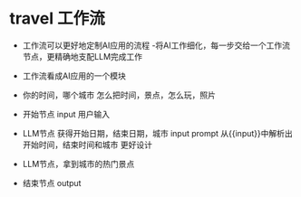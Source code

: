 # travel 工作流

- 工作流可以更好地定制AI应用的流程
  -将AI工作细化，每一步交给一个工作流节点，更精确地支配LLM完成工作
- 工作流看成AI应用的一个模块

- 你的时间，哪个城市
    怎么把时间，景点，怎么玩，照片

- 开始节点
  input 用户输入

- LLM节点 获得开始日期，结束日期，城市
    input
    prompt   从{{input}}中解析出开始时间，结束时间和城市    更好设计
- LLM节点，拿到城市的热门景点

- 结束节点
  output